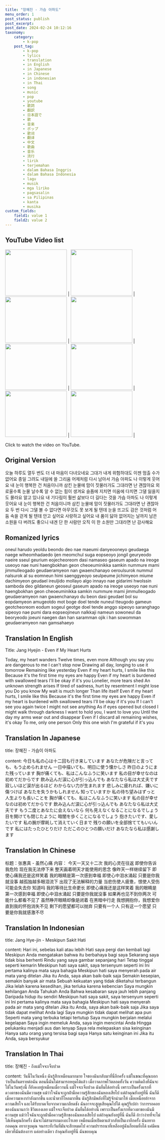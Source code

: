 ```yaml
---
title: "장혜진 - 가슴 아파도"
menu_order: 1
post_status: publish
post_excerpt: 
post_date: 2024-02-24 10:12:16
taxonomy:
    category:
        - k-pop
    post_tag:
        - k-pop
        - lylics
        - translation
        - in English
        - in Japanese
        - in Chinese
        - in indonesian
        - in Thai
        - song
        - music
        - pop
        - youtube
        - 歌詞
        - 翻訳
        - 日本語で
        - 歌
        - 音楽
        - ポップ
        - 歌词
        - 翻译
        - 中文
        - 歌曲
        - 音乐
        - 流行
        - lirik
        - terjemahan
        - dalam Bahasa Inggris
        - dalam Bahasa Indonesia
        - lagu
        - musik
        - mga liriko
        - pagsasalin
        - sa Pilipinas
        - kanta
        - musika
custom_fields:
    field1: value 1
    field2: value 2
---
```


## YouTube Video list
 [<img src='http://img.youtube.com/vi/Qw0thfkEvnM/0.jpg' width='200' height='150'>](https://youtu.be/Qw0thfkEvnM) | [<img src='http://img.youtube.com/vi/AadbnJtuZ6Q/0.jpg' width='200' height='150'>](https://youtu.be/AadbnJtuZ6Q) | [<img src='http://img.youtube.com/vi/Yd_PynBS9AY/0.jpg' width='200' height='150'>](https://youtu.be/Yd_PynBS9AY) | [<img src='http://img.youtube.com/vi/uNKjv3RWn4Q/0.jpg' width='200' height='150'>](https://youtu.be/uNKjv3RWn4Q) | [<img src='http://img.youtube.com/vi/LC3kpISpbus/0.jpg' width='200' height='150'>](https://youtu.be/LC3kpISpbus) |
 [<img src='http://img.youtube.com/vi/FdG0C4vizdA/0.jpg' width='200' height='150'>](https://youtu.be/FdG0C4vizdA) | [<img src='http://img.youtube.com/vi/1yq6FUg8EYc/0.jpg' width='200' height='150'>](https://youtu.be/1yq6FUg8EYc) | [<img src='http://img.youtube.com/vi/MB8T5w_-Mz4/0.jpg' width='200' height='150'>](https://youtu.be/MB8T5w_-Mz4) |

Click to watch the video on YouTube.
## Original Version
오늘 하루도 열두 번도 더 
내 마음이 다녀오네요 
그대가 내게 위험하대도 
이젠 멈출 수가 없어요 
종일 그려도 내일에 쓸 그리움 
어제처럼 다시 남아서 
가슴 아파도 나 이렇게 웃어요 
내 눈이 행복한 건 처음이니까 
삼킨 눈물에 맘이 짓물러가도 
그대라면 난 괜찮아요 
외로울수록 눈물 날수록 
알 수 없는 힘이 생겨요 
슬픔에 지치면 미움에 다치면 
그댈 잃을지도 몰라요 
알고 있나요 
내 기다림이 훨씬 
삶보다 더 길다는 것을 
가슴 아파도 나 이렇게 웃어요 
내 눈이 행복한 건 처음이니까 
삼킨 눈물에 맘이 짓물러가도 
그대라면 난 괜찮아요 
두 번 다시 그댈 볼 수 없다면 
아무것도 못 보게 될 텐데 
눈을 뜨고도 감은 것처럼 
어둠 속을 걷게 될 텐데 
안고 싶어요 사랑하고 싶어요 
내 품이 닳아 없어지는 날까지 
남은 소원을 다 버려도 좋으니 
내겐 단 한 사람만 
오직 이 한 소원만 
그대라면 난 감사해요 



## Romanized lyrics
oneul harudo yeoldu beondo deo 
nae maeumi danyeooneyo 
geudaega naege wiheomhadaedo 
ijen meomchul suga eopseoyo 
jongil geuryeodo naeire sseul geurium 
eojecheoreom dasi namaseo 
gaseum apado na ireoge useoyo 
nae nuni haengbokhan geon cheoeuminikka 
samkin nummure mami jimmulleogado 
geudaeramyeon nan gwaenchanayo 
oeroulsurok nummul nalsurok 
al su eomneun himi saenggyeoyo 
seulpeume jichimyeon miume dachimyeon 
geudael ireuljido mollayo 
algo innayo 
nae gidarimi hwolssin 
samboda deo gildaneun geoseul 
gaseum apado na ireoge useoyo 
nae nuni haengbokhan geon cheoeuminikka 
samkin nummure mami jimmulleogado 
geudaeramyeon nan gwaenchanayo 
du beon dasi geudael bol su eopdamyeon 
amugeotdo mot boge doel tende 
nuneul tteugodo gameun geotcheoreom 
eodum sogeul geotge doel tende 
anggo sipeoyo saranghago sipeoyo 
nae pumi dara eopseojineun nalkkaji 
nameun sowoneul da beoryeodo joeuni 
naegen dan han saramman 
ojik i han sowomman 
geudaeramyeon nan gamsahaeyo 



## Translation In English
Title: Jang Hyejin - Even if My Heart Hurts

Today, my heart wanders
Twelve times, even more
Although you say you are dangerous to me
I can't stop now
Drawing all day, longing to use it tomorrow
Remaining like yesterday
Even if my heart hurts, I smile like this
Because it's the first time my eyes are happy
Even if my heart is burdened with swallowed tears
I'll be okay if it's you
Lonelier, more tears shed
An unknown strength arises
If tired of sadness, hurt by resentment
I might lose you
Do you know
My wait is much longer
Than life itself
Even if my heart hurts, I smile like this
Because it's the first time my eyes are happy
Even if my heart is burdened with swallowed tears
I'll be okay if it's you
If I can't see you again twice
I might not see anything
As if eyes opened but closed
I might walk through darkness
I want to hold you, I want to love you
Until the day my arms wear out and disappear
Even if I discard all remaining wishes, it's okay
To me, only one person
Only this one wish
I'm grateful if it's you
## Translation In Japanese
title: 
장혜진 - 가슴이 아파도

content:
今日も私の心は十二回も行き来しています
あなたが危険だと言っても、もう止められません
一日中描いても、明日に使う懐かしさ
昨日のようにまた残っています
胸が痛くても、私はこんなふうに笑います
私の目が幸せなのは初めてだからです
飲み込んだ涙に心が引っ込んでも
あなたなら私は大丈夫です
寂しいほど涙が出るほど
わからない力が生まれます
悲しみに疲れれば、嫌いに傷つけば
あなたを失うかもしれません
知っていますか
私の待ち望みはずっと
人生よりも長いことを
胸が痛くても、私はこんなふうに笑います
私の目が幸せなのは初めてだからです
飲み込んだ涙に心が引っ込んでも
あなたなら私は大丈夫です
もう二度とあなたに会えないなら
何も見えなくなることになるでしょう
目を開けても閉じたように
暗闇を歩くことになるでしょう
抱きたいです、愛したいです
私の腕が摩耗して消えていく日まで
残りの願いを全部捨ててもいいんです
私にはたったひとりだけ
ただこのひとつの願いだけ
あなたなら私は感謝します
## Translation In Chinese
标题：张惠真 - 虽然心痛
内容：
今天一天又十二次
我的心灵在往返
即使你告诉我危险
现在我无法停下来
整天画着明天才能使用的思念
像昨天一样继续留下
即使心痛我还是这样笑着
我的眼睛是第一次感到幸福
即使心中泪水涌起
只要是你我就没事
越孤独越多眼泪流下
出现了无法解释的力量
当悲伤使人疲惫，恨使人受伤
可能会失去你
知道吗
我的等待比生命更长
即使心痛我还是这样笑着
我的眼睛是第一次感到幸福
即使心中泪水涌起
只要是你我就没事
如果再也见不到你两次
可能什么都看不见了
虽然睁开眼睛却像是闭着
在黑暗中行走
我想拥抱你，我想爱你
直到我的怀抱消失不见
剩下的愿望都可以抛弃
只要有一个人
只有这一个愿望
只要是你我就感激不尽
## Translation In Indonesian
title: 
Jang Hye-jin - Meskipun Sakit Hati

content:
Hari ini, sebelas kali atau lebih
Hati saya pergi dan kembali lagi
Meskipun Anda mengatakan bahwa itu berbahaya bagi saya
Sekarang saya tidak bisa berhenti
Rindu yang saya gambar sepanjang hari
Tetap tinggal seperti kemarin
Meskipun hati saya sakit, saya tersenyum seperti ini
Ini pertama kalinya mata saya bahagia
Meskipun hati saya menyerah pada air mata yang ditelan
Jika itu Anda, saya akan baik-baik saja
Semakin kesepian, semakin banyak air mata
Sebuah kekuatan yang tidak diketahui terbangun
Jika lelah karena kesedihan, jika terluka karena kebencian
Saya mungkin kehilangan Anda
Tahukah Anda
Bahwa kesabaran saya jauh lebih panjang
Daripada hidup itu sendiri
Meskipun hati saya sakit, saya tersenyum seperti ini
Ini pertama kalinya mata saya bahagia
Meskipun hati saya menyerah pada air mata yang ditelan
Jika itu Anda, saya akan baik-baik saja
Jika saya tidak dapat melihat Anda lagi
Saya mungkin tidak dapat melihat apa pun
Seperti mata yang terbuka tetapi tertutup
Saya mungkin berjalan melalui kegelapan
Saya ingin memeluk Anda, saya ingin mencintai Anda
Hingga pelukanku menjadi aus dan lenyap
Saya rela melepaskan sisa keinginan
Hanya satu orang yang tersisa bagi saya
Hanya satu keinginan ini
Jika itu Anda, saya bersyukur
## Translation In Thai
title: 
장혜진 - ถึงแม้ใจจะเจ็บปวด

content:
วันนี้ในวันหนึ่ง ฉันรู้สึกเหมือนมากมาย
ใจของฉันกลับมาที่นี่อีกครั้ง
แม้ในขณะที่คุณบอกว่าเป็นอันตรายต่อฉัน
ตอนนี้ฉันไม่สามารถหยุดได้แล้ว
เมื่อวาดภาพไว้ตลอดทั้งวัน ความคิดถึงที่ฉันจะใช้ในวันพรุ่งนี้
ก็ยังคงอยู่เหมือนเมื่อวานนี้
แม้ใจจะเจ็บปวด ฉันยิ้มได้อย่างนี้
เพราะเป็นครั้งแรกที่ดวงตาของฉันมีความสุข
แม้ว่าใจฉันจะถูกฝ่ามือความรู้สึกของฉันหลงเสียไป
แต่ถ้าคุณยังอยู่ที่นี่ ฉันก็ดี
เมื่อความเหงากำลังมากขึ้น และน้ำตาก็ไหลมากขึ้น
ฉันรู้สึกมีพลังที่ไม่รู้จักนำมาให้
เมื่อเหนื่อยล้าจากความเสียใจ และได้รับบาดเจ็บจากความเกลียดชัง
ฉันอาจจะสูญเสียคุณไปได้
คุณรู้รึเปล่า
ว่าการรอคอยของฉันนานกว่า
ชีวิตเองเลย
แม้ใจจะเจ็บปวด ฉันยิ้มได้อย่างนี้
เพราะเป็นครั้งแรกที่ดวงตาของฉันมีความสุข
แม้ว่าใจฉันจะถูกฝ่ามือความรู้สึกของฉันหลงเสียไป
แต่ถ้าคุณยังอยู่ที่นี่ ฉันก็ดี
ถ้าว่าง่ายที่จะไม่ได้เห็นคุณอีกครั้ง
ฉันจะไม่สามารถมองอะไรเลย
เหมือนเมื่อเปิดตาแล้วกลับเป็นเงาอีกครั้ง
ฉันอยากกอดคุณ อยากจูบคุณ
จนกระทั่งวันที่มันจะสึกหมดไป
ความปรารถนาที่เหลืออยู่ฉันก็ยอมทิ้งได้
แค่มีคนเดียวที่ฉันต้องการ
แค่อย่างเดียว
ถ้าคุณยังอยู่ที่นี่ ฉันขอบคุณ

